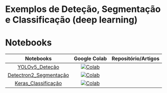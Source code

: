 # Exemplos de Deteção, Segmentação e Classificação (deep learning)

# Notebooks

| **Notebooks**| **Google Colab** | **Repositório/Artigos**|
|:------------:|:----------------:|:----------------------:|
| [YOLOv5_Deteção](./notebooks/Exemplo_Detecao_Caes_Gatos.ipynb) | [![Colab](https://colab.research.google.com/assets/colab-badge.svg)](https://colab.research.google.com/github/pdi20/colabtools/blob/master/notebooks/colab-Exemplo_Detecao_Caes_Gatos-demo.ipynb) ||
| [Detectron2_Segmentação](./notebooks/Exemplo_Detectron2_Segmentacao.ipynb) | [![Colab](https://colab.research.google.com/assets/colab-badge.svg)]() ||   
| [Keras_Classificação](./notebooks/Exemplo_Mnist_Keras.ipynb) | [![Colab](https://colab.research.google.com/assets/colab-badge.svg)]() ||
